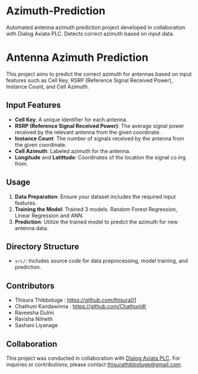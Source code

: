 # Azimuth-Prediction
Automated antenna azimuth prediction project developed in collaboration with Dialog Axiata PLC. Detects correct azimuth based on input data.
# Antenna Azimuth Prediction

This project aims to predict the correct azimuth for antennas based on input features such as Cell Key, RSRP (Reference Signal Received Power), Instance Count, and Cell Azimuth.

## Input Features

- **Cell Key**: A unique identifier for each antenna.
- **RSRP (Reference Signal Received Power)**: The average signal power received by the relevant antenna from the given coordinate.
- **Instance Count**: The number of signals received by the antenna from the given coordinate.
- **Cell Azimuth**: Labeled azimuth for the antenna.
- **Longitude** and **Latittude**: Coordinates of the location the signal co ing from.

## Usage

1. **Data Preparation**: Ensure your dataset includes the required input features.
2. **Training the Model**: Trained 3 models. Random Forest Regression, Linear Regression and ANN.
3. **Prediction**: Utilize the trained model to predict the azimuth for new antenna data.

## Directory Structure

- `src/`: Includes source code for data preprocessing, model training, and prediction.

## Contributors

- Thisura Thibbotuge : https://github.com/thisura01
- Chathuni Kandawinna : https://github.com/ChathuniiK
- Raveesha Dulmi
- Ravisha Nilneth
- Sashani Liyanage

## Collaboration

This project was conducted in collaboration with [Dialog Axiata PLC](https://www.dialog.lk/). For inquiries or contributions, please contact thisurathibbotuge@gmail.com.
